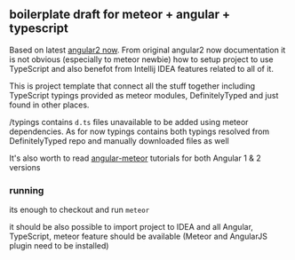 ## boilerplate draft for meteor + angular + typescript 

Based on latest [angular2 now](https://github.com/pbastowski/angular2-now/tree/meteor1.2). From original angular2 now documentation it is not obvious (especially
 to meteor newbie) how to setup project to use TypeScript and also benefot from Intellij IDEA features related to all of it. 

This is project template that connect all the stuff together including TypeScript typings provided as meteor modules, DefinitelyTyped and just found in other places.

/typings contains `d.ts` files unavailable to be added using meteor dependencies. As for now typings contains both
typings resolved from DefinitelyTyped repo and manually downloaded files as well

It's also worth to read [angular-meteor](http://www.angular-meteor.com/tutorials/socially/angular2/bootstrapping) tutorials for both Angular 1 & 2 versions

### running
its enough to checkout and run `meteor`

it should be also possible to import project to IDEA and all Angular, TypeScript, meteor feature should be available (Meteor and AngularJS plugin need to be installed)